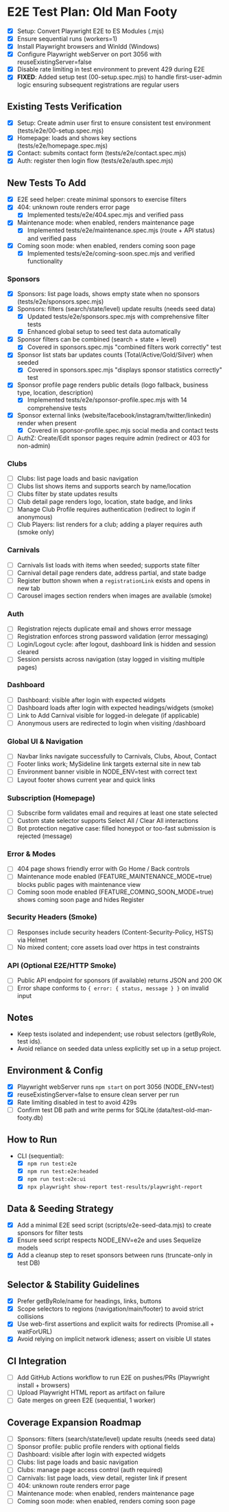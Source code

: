 # E2E Test Plan: Old Man Footy

- [x] Setup: Convert Playwright E2E to ES Modules (.mjs)
- [x] Ensure sequential runs (workers=1)
- [x] Install Playwright browsers and Winldd (Windows)
- [x] Configure Playwright webServer on port 3056 with reuseExistingServer=false
- [x] Disable rate limiting in test environment to prevent 429 during E2E
- [x] **FIXED**: Added setup test (00-setup.spec.mjs) to handle first-user-admin logic ensuring subsequent registrations are regular users

## Existing Tests Verification
- [x] Setup: Create admin user first to ensure consistent test environment (tests/e2e/00-setup.spec.mjs)
- [x] Homepage: loads and shows key sections (tests/e2e/homepage.spec.mjs)
- [x] Contact: submits contact form (tests/e2e/contact.spec.mjs)
- [x] Auth: register then login flow (tests/e2e/auth.spec.mjs)

## New Tests To Add
- [x] E2E seed helper: create minimal sponsors to exercise filters
- [x] 404: unknown route renders error page
	- [x] Implemented tests/e2e/404.spec.mjs and verified pass
- [x] Maintenance mode: when enabled, renders maintenance page
	- [x] Implemented tests/e2e/maintenance.spec.mjs (route + API status) and verified pass
- [x] Coming soon mode: when enabled, renders coming soon page
	- [x] Implemented tests/e2e/coming-soon.spec.mjs and verified functionality 
### Sponsors
- [x] Sponsors: list page loads, shows empty state when no sponsors (tests/e2e/sponsors.spec.mjs)
- [x] Sponsors: filters (search/state/level) update results (needs seed data)
	- [x] Updated tests/e2e/sponsors.spec.mjs with comprehensive filter tests
	- [x] Enhanced global setup to seed test data automatically
- [x] Sponsor filters can be combined (search + state + level)
	- [x] Covered in sponsors.spec.mjs "combined filters work correctly" test
- [x] Sponsor list stats bar updates counts (Total/Active/Gold/Silver) when seeded
	- [x] Covered in sponsors.spec.mjs "displays sponsor statistics correctly" test
- [x] Sponsor profile page renders public details (logo fallback, business type, location, description)
	- [x] Implemented tests/e2e/sponsor-profile.spec.mjs with 14 comprehensive tests
- [x] Sponsor external links (website/facebook/instagram/twitter/linkedin) render when present
	- [x] Covered in sponsor-profile.spec.mjs social media and contact tests
- [ ] AuthZ: Create/Edit sponsor pages require admin (redirect or 403 for non-admin)

### Clubs
- [ ] Clubs: list page loads and basic navigation
- [ ] Clubs list shows items and supports search by name/location
- [ ] Clubs filter by state updates results
- [ ] Club detail page renders logo, location, state badge, and links
- [ ] Manage Club Profile requires authentication (redirect to login if anonymous)
- [ ] Club Players: list renders for a club; adding a player requires auth (smoke only)

### Carnivals
- [ ] Carnivals list loads with items when seeded; supports state filter
- [ ] Carnival detail page renders date, address partial, and state badge
- [ ] Register button shown when a `registrationLink` exists and opens in new tab
- [ ] Carousel images section renders when images are available (smoke)

### Auth
- [ ] Registration rejects duplicate email and shows error message
- [ ] Registration enforces strong password validation (error messaging)
- [ ] Login/Logout cycle: after logout, dashboard link is hidden and session cleared
- [ ] Session persists across navigation (stay logged in visiting multiple pages)

### Dashboard
- [ ] Dashboard: visible after login with expected widgets
- [ ] Dashboard loads after login with expected headings/widgets (smoke)
- [ ] Link to Add Carnival visible for logged-in delegate (if applicable)
- [ ] Anonymous users are redirected to login when visiting /dashboard

### Global UI & Navigation
- [ ] Navbar links navigate successfully to Carnivals, Clubs, About, Contact
- [ ] Footer links work; MySideline link targets external site in new tab
- [ ] Environment banner visible in NODE_ENV=test with correct text
- [ ] Layout footer shows current year and quick links

### Subscription (Homepage)
- [ ] Subscribe form validates email and requires at least one state selected
- [ ] Custom state selector supports Select All / Clear All interactions
- [ ] Bot protection negative case: filled honeypot or too-fast submission is rejected (message)

### Error & Modes
- [ ] 404 page shows friendly error with Go Home / Back controls
- [ ] Maintenance mode enabled (FEATURE_MAINTENANCE_MODE=true) blocks public pages with maintenance view
- [ ] Coming soon mode enabled (FEATURE_COMING_SOON_MODE=true) shows coming soon page and hides Register

### Security Headers (Smoke)
- [ ] Responses include security headers (Content-Security-Policy, HSTS) via Helmet
- [ ] No mixed content; core assets load over https in test constraints

### API (Optional E2E/HTTP Smoke)
- [ ] Public API endpoint for sponsors (if available) returns JSON and 200 OK
- [ ] Error shape conforms to `{ error: { status, message } }` on invalid input

## Notes
- Keep tests isolated and independent; use robust selectors (getByRole, test ids).
- Avoid reliance on seeded data unless explicitly set up in a setup project.

## Environment & Config
- [x] Playwright webServer runs `npm start` on port 3056 (NODE_ENV=test)
- [x] reuseExistingServer=false to ensure clean server per run
- [x] Rate limiting disabled in test to avoid 429s
- [ ] Confirm test DB path and write perms for SQLite (data/test-old-man-footy.db)

## How to Run
- CLI (sequential):
	- [x] `npm run test:e2e`
	- [x] `npm run test:e2e:headed`
	- [x] `npm run test:e2e:ui`
	- [x] `npx playwright show-report test-results/playwright-report`

## Data & Seeding Strategy
- [x] Add a minimal E2E seed script (scripts/e2e-seed-data.mjs) to create sponsors for filter tests
- [x] Ensure seed script respects NODE_ENV=e2e and uses Sequelize models
- [x] Add a cleanup step to reset sponsors between runs (truncate-only in test DB)

## Selector & Stability Guidelines
- [x] Prefer getByRole/name for headings, links, buttons
- [x] Scope selectors to regions (navigation/main/footer) to avoid strict collisions
- [x] Use web-first assertions and explicit waits for redirects (Promise.all + waitForURL)
- [x] Avoid relying on implicit network idleness; assert on visible UI states

## CI Integration
- [ ] Add GitHub Actions workflow to run E2E on pushes/PRs (Playwright install + browsers)
- [ ] Upload Playwright HTML report as artifact on failure
- [ ] Gate merges on green E2E (sequential, 1 worker)

## Coverage Expansion Roadmap
- [ ] Sponsors: filters (search/state/level) update results (needs seed data)
- [ ] Sponsor profile: public profile renders with optional fields
- [ ] Dashboard: visible after login with expected widgets
- [ ] Clubs: list page loads and basic navigation
- [ ] Clubs: manage page access control (auth required)
- [ ] Carnivals: list page loads, view detail, register link if present
- [ ] 404: unknown route renders error page
- [ ] Maintenance mode: when enabled, renders maintenance page
- [ ] Coming soon mode: when enabled, renders coming soon page
